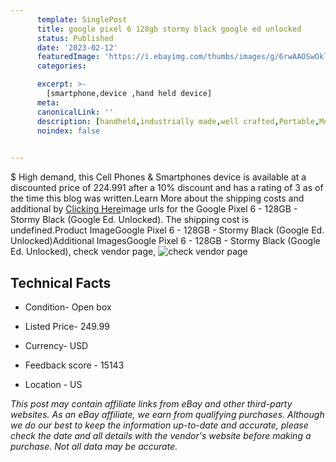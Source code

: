 ```yaml
---
      template: SinglePost
      title: google pixel 6 128gb stormy black google ed unlocked 
      status: Published
      date: '2023-02-12'
      featuredImage: 'https://i.ebayimg.com/thumbs/images/g/6rwAAOSwOklioN6s/s-l225.jpg'
      categories: 

      excerpt: >-
        [smartphone,device ,hand held device]
      meta:
      canonicalLink: ''
      description: [handheld,industrially made,well crafted,Portable,Mobile,Compact,Convenient,Lightweight,Maneuverable,Man-portable,Miniature,Carriable,Hand-held,Light,Holdable,Transportable,Mobile device,Pocket-sized,On-the-go,Wireless,Cordless,Compact size,Convenient size, smartphone,device ,hand held device]
      noindex: false

        
---
```

$
    High demand, this Cell Phones & Smartphones device is available at a discounted price of 224.991 after a 10% discount and has a rating of 3 as of the time this blog was written.Learn More about the shipping costs and additional by [Clicking Here](https://www.ebay.com/itm/325315530528?hash=item4bbe510f20%3Ag%3A6rwAAOSwOklioN6s&amdata=enc%3AAQAHAAAA4LzRknkvbn6XQ6lfZJ8qjFOL6lpi6vbDXxfQCRmnEDwqidtc8kN9EGEy%2FGxVlgUQjpH4nztIeRedZP4Vlw9aOx9HYvdUzf8De5nU9fMoWq7I2EO71SKsjxq4qdwBadZRz4JBwj4wKs1dItKAVQ2WaL%2BbOY0Fc2QB8dOhpzQhWHrKJaoPDr6rFTrtsVL2Nkx6vXxQwnwh%2Fq7%2Behcc6TCZmf0b7bTg13QgyI0wCo8VqPPE4mdEbDlvaISK2wipztbkwa%2FHT1%2FHErENv857JWYcXb10w6q1kcy7Ab%2Blzi4SxUAJ&mkevt=1&mkcid=1&mkrid=711-53200-19255-0&campid=%253CePNCampaignId%253E&customid=%253CreferenceId%253E&toolid=10049)image urls for the Google Pixel 6 - 128GB - Stormy Black (Google Ed. Unlocked). The shipping cost is undefined.Product ImageGoogle Pixel 6 - 128GB - Stormy Black (Google Ed. Unlocked)Additional ImagesGoogle Pixel 6 - 128GB - Stormy Black (Google Ed. Unlocked), check vendor page, ![check vendor page]()
    
    

 ## Technical Facts 



     
      

 - Condition- Open box 


      

 - Listed Price- 249.99 


      

 - Currency- USD 


      

 - Feedback score - 15143 


      

 - Location - US 


      
      

 *_This post may contain affiliate links from eBay and other third-party websites. As an eBay affiliate, we earn from qualifying purchases. Although we do our best to keep the information up-to-date and accurate, please check the date and all details with the vendor's website before making a purchase. Not all data may be accurate._*



    
    
    
    
    